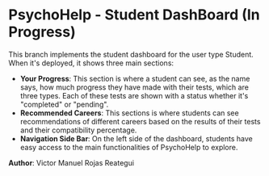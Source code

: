 # PsychoHelp - Student DashBoard (In Progress)

This branch implements the student dashboard for the user type Student.<br>
When it's deployed, it shows three main sections:<br>
- **Your Progress**: This section is where a student can see, as the name says, how much progress they have made with their tests, which are three types. Each of these tests are shown with a status whether it's "completed" or "pending".
- **Recommended Careers**: This sections is where students can see recommendations of different careers based on the results of their tests and their compatibility percentage.
- **Navigation Side Bar**: On the left side of the dashboard, students have easy access to the main functionalities of PsychoHelp to explore.

**Author**: Victor Manuel Rojas Reategui 
